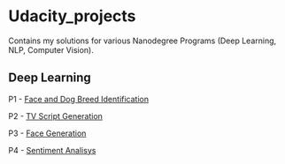 # Udacity_projects
Contains my solutions for various Nanodegree Programs (Deep Learning, NLP, Computer Vision).

## Deep Learning
P1 - [Face and Dog Breed Identification](https://github.com/Rociogomezbardon/nanodegree-deep-learning/blob/master/Project_2_Dog_Classification/dog_app.ipynb)

P2 - [TV Script Generation](https://github.com/Rociogomezbardon/nanodegree-deep-learning/tree/master/Project_3_TV_Script_Generation)

P3 - [Face Generation](https://github.com/Rociogomezbardon/nanodegree-deep-learning)

P4 - [Sentiment Analisys](https://github.com/Rociogomezbardon/nanodegree-deep-learning/blob/master/Project_5_Sagemaker_Deployment/SageMaker%20Project.ipynb)
